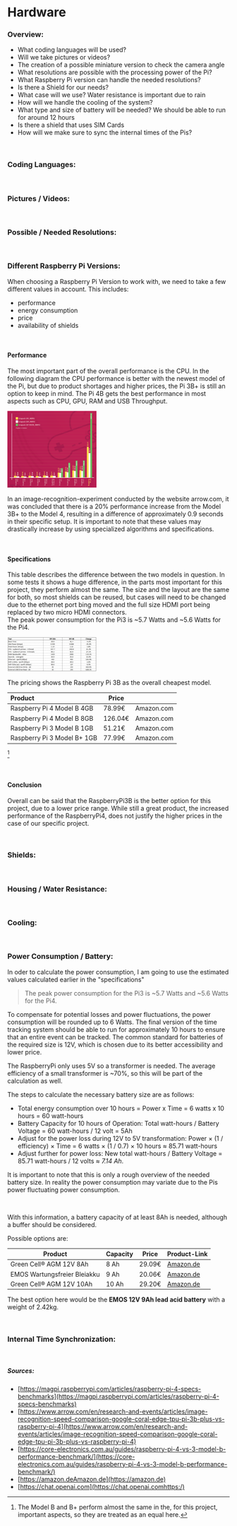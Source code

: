 # Hardware

### Overview:

* What coding languages will be used?
* Will we take pictures or videos?
* The creation of a possible miniature version to check the camera angle
* What resolutions are possible with the processing power of the Pi?
* What Raspberry Pi version can handle the needed resolutions?
* Is there a Shield for our needs?
* What case will we use? Water resistance is important due to rain
* How will we handle the cooling of the system?
* What type and size of battery will be needed? We should be able to run for around 12 hours
* Is there a shield that uses SIM Cards
* How will we make sure to sync the internal times of the Pis?

<br>

### Coding Languages:

<br>

### Pictures / Videos:

<br>

### Possible / Needed Resolutions:

<br>

### Different Raspberry Pi Versions:

When choosing a Raspberry Pi Version to work with, we need to take a few different values in account. This includes:

* performance
* energy consumption
* price
* availability of shields

<br>

#### Performance

The most important part of the overall performance is the CPU. In the following diagram the CPU performance is better with the newest model of the Pi, but due to product shortages and higher prices, the Pi 3B+ is still an option to keep in mind. The Pi 4B gets the best performance in most aspects such as CPU, GPU, RAM and USB Throughput.

<img src="Hardware_files/RaspberryPi_Benchmark.png" alt="RaspberryPi_Benchmark" style="width: 40%;" />

In an image-recognition-experiment conducted by the website arrow.com, it was concluded that there is a 20% performance increase from the Model 3B+ to the Model 4, resulting in a difference of approximately 0.9 seconds in their specific setup. It is important to note that these values may drastically increase by using specialized algorithms and specifications.

<br>

#### Specifications

This table describes the difference between the two models in question. In some tests it shows a huge difference, in the parts most important for this project, they perform almost the same. The size and the layout are the same for both, so most shields can be reused, but cases will need to be changed due to the ethernet port bing moved and the full size HDMI port being replaced by two micro HDMI connectors. <br>
The peak power consumption for the Pi3 is ~5.7 Watts and ~5.6 Watts for the Pi4. <br>

<img src="Hardware_files/RaspberryPi3vs4.jpeg" alt="RaspberryPi3vs4" style="width: 40%;" />

The pricing shows the Raspberry Pi 3B as the overall cheapest model.


| Product                     | Price    |            |
| :---------------------------- | ---------- | ------------ |
| Raspberry Pi 4 Model B 4GB  | 78.99€  | Amazon.com |
| Raspberry Pi 4 Model B 8GB  | 126.04€ | Amazon.com |
| Raspberry Pi 3 Model B 1GB  | 51.21€  | Amazon.com |
| Raspberry Pi 3 Model B+ 1GB | 77.99€  | Amazon.com |

[^1]

<br>

#### Conclusion

Overall can be said that the RaspberryPi3B is the better option for this project, due to a lower price range. While still a great product, the increased performance of the RaspberryPi4, does not justify the higher prices in the case of our specific project.

<br>

### Shields:

<br>

### Housing / Water Resistance:

<br>

### Cooling:

<br>

### Power Consumption / Battery:

In oder to calculate the power consumption, I am going to use the estimated values calculated earlier in the "specifications"

> The peak power consumption for the Pi3 is ~5.7 Watts and ~5.6 Watts for the Pi4.

To compensate for potential losses and power fluctuations, the power consumption will be rounded up to 6 Watts. The final version of the time tracking system should be able to run for approximately 10 hours to ensure that an entire event can be tracked. The common standard for batteries of the required size is 12V, which is chosen due to its better accessibility and lower price. <br>

The RaspberryPi only uses 5V so a transformer is needed. The average efficiency of a small transformer is ~70%, so this will be part of the calculation as well. <br>

The steps to calculate the necessary battery size are as follows:

* Total energy consumption over 10 hours = Power x Time = 6 watts x 10 hours = 60 watt-hours
* Battery Capacity for 10 hours of Operation: Total watt-hours / Battery Voltage = 60 watt-hours / 12 volt = 5Ah
* Adjust for the power loss during 12V to 5V transformation: Power × (1 / efficiency) × Time = 6 watts × (1 / 0.7) × 10 hours ≈ 85.71 watt-hours
* Adjust further for power loss: New total watt-hours / Battery Voltage = 85.71 watt-hours / 12 volts ≈ *7.14 Ah*.

It is important to note that this is only a rough overview of the needed battery size. In reality the power consumption may variate due to the Pis power fluctuating power consumption.

<br>

With this information, a battery capacity of at least 8Ah is needed, although a buffer should be considered.

Possible options are:


| Product                      | Capacity | Price   | Product-Link                                                                                                                                                                                                                                |
| ------------------------------ | ---------- | --------- | --------------------------------------------------------------------------------------------------------------------------------------------------------------------------------------------------------------------------------------------- |
| Green Cell® AGM 12V 8Ah     | 8 Ah     | 29.09€ | [Amazon.de](https://www.amazon.de/Green-Cell-Akkubatterie-Alarmanlage-Taschenlampen-12V-8Ah/dp/B08JGYXMNS/ref=sr_1_5?__mk_de_DE=ÅMÅŽÕÑ&crid=1I2LO8EP05RMP&keywords=12v+8ah&qid=1691100512&sprefix=12v+8+ah+%2Caps%2C112&sr=8-5https:/) |
| EMOS Wartungsfreier Bleiakku | 9 Ah     | 20.06€ | [Amazon.de](https://www.amazon.de/EMOS-Wartungsfreier-Bleiakkumulator-faston-B9675/dp/B01MQJTOHB/ref=sr_1_5?__mk_de_DE=ÅMÅŽÕÑ&crid=IK9SNX1N1DIC&keywords=12v%2B9ah&qid=1691100807&sprefix=12v%2B9ah%2Caps%2C130&sr=8-5&th=1https:/)    |
| Green Cell® AGM 12V 10Ah    | 10 Ah    | 29.20€ | [Amazon.de](https://www.amazon.de/Green-Cell-Akkubatterie-Alarmanlage-Taschenlampen-12V-10Ah/dp/B08JGYY8KN/ref=sr_1_5?__mk_de_DE=ÅMÅŽÕÑ&crid=32XB0R04X91SG&keywords=12v+10ah&qid=1691100894&sprefix=12v+10ah%2Caps%2C136&sr=8-5)       |

The best option here would be the **EMOS 12V 9Ah lead acid battery** with a weight of 2.42kg.

<br>

### Internal Time Synchronization:

<br>

##### Sources:

* [https://magpi.raspberrypi.com/articles/raspberry-pi-4-specs-benchmarks](https://magpi.raspberrypi.com/articles/raspberry-pi-4-specs-benchmarks)
* [https://www.arrow.com/en/research-and-events/articles/image-recognition-speed-comparison-google-coral-edge-tpu-pi-3b-plus-vs-raspberry-pi-4](https://www.arrow.com/en/research-and-events/articles/image-recognition-speed-comparison-google-coral-edge-tpu-pi-3b-plus-vs-raspberry-pi-4)
* [https://core-electronics.com.au/guides/raspberry-pi-4-vs-3-model-b-performance-benchmark/](https://core-electronics.com.au/guides/raspberry-pi-4-vs-3-model-b-performance-benchmark/)
* [https://amazon.deAmazon.de](https://amazon.de)
* [https://chat.openai.com](https://chat.openai.comhttps:/)

[^1]: The Model B and B+ perform almost the same in the, for this project, important aspects, so they are treated as an equal here.
